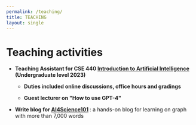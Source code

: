 ```yaml
---
permalink: /teaching/
title: TEACHING
layout: single
---
```



# Teaching activities
<ul>
  <li>
    <p>
        <strong>Teaching Assistant for CSE 440 <a href="https://www.cse.msu.edu/~kqyang/cse440">Introduction to Artificial Intelligence</a> (Undergraduate level 2023) </strong><br>
        <ul>
        <li>
          <p>
              <strong>Duties included online discussions, office hours and gradings </strong><br>
          </p>
        </li>
        <li>
          <p>
              <strong>Guest lecturer on "How to use GPT-4"</strong><br>
          </p>
        </li>
        </ul>    
    </p>
  </li>    
  <li>
    <p>
        <strong>Write blog for <a href="https://ai4science101.github.io/blogs/">AI4Science101</a> </strong>: a hands-on blog for learning on graph with more than 7,000 words <br>
    </p>
  </li>
</ul>

